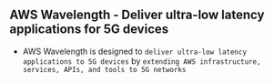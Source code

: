 ## AWS Wavelength - Deliver ultra-low latency applications for 5G devices

- AWS Wavelength is designed to `deliver ultra-low latency applications to 5G devices` by `extending AWS infrastructure, services, APIs, and tools to 5G networks`
